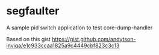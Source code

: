 # segfaulter
A sample pid switch application to test core-dump-handler

Based on this gist 
https://gist.github.com/andytson-inviqa/e1c933ccaa1825a9c4449cbf823c3c13


